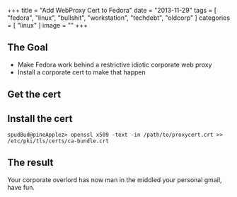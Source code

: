 +++
title = "Add WebProxy Cert to Fedora"
date = "2013-11-29"
tags = [ "fedora", "linux", "bullshit", "workstation", "techdebt", "oldcorp" ]
categories = [ "linux" ]
image = ""
+++

## The Goal

- Make Fedora work behind a restrictive idiotic corporate web proxy
- Install a corporate cert to make that happen



## Get the cert

## Install the cert

~~~
spudBud@pineApplez> openssl x509 -text -in /path/to/proxycert.crt >> /etc/pki/tls/certs/ca-bundle.crt
~~~

## The result

Your corporate overlord has now man in the middled your personal gmail, have fun.
